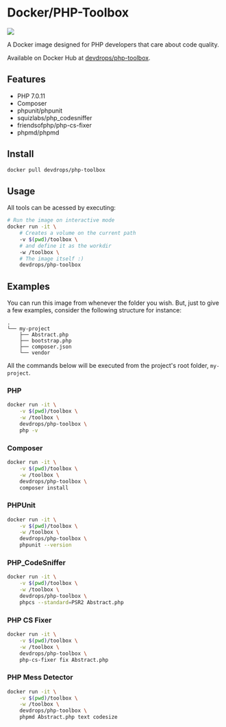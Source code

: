 # Docker/PHP-Toolbox

[![](https://images.microbadger.com/badges/version/devdrops/php-toolbox.svg)](https://microbadger.com/images/devdrops/php-toolbox "Get your own version badge on microbadger.com")

A Docker image designed for PHP developers that care about code quality.

Available on Docker Hub at [devdrops/php-toolbox](https://hub.docker.com/r/devdrops/php-toolbox/).

## Features

* PHP 7.0.11
* Composer
* phpunit/phpunit
* squizlabs/php_codesniffer
* friendsofphp/php-cs-fixer
* phpmd/phpmd

## Install

```bash
docker pull devdrops/php-toolbox
```

## Usage

All tools can be acessed by executing:

```bash
# Run the image on interactive mode
docker run -it \
	# Creates a volume on the current path
    -v $(pwd)/toolbox \
    # and define it as the workdir
    -w /toolbox \
    # The image itself :)
    devdrops/php-toolbox
```

## Examples

You can run this image from whenever the folder you wish. But, just to give a few examples, consider the following structure for instance:

```
.
└── my-project
    ├── Abstract.php
    ├── bootstrap.php
    ├── composer.json
    └── vendor
```

All the commands below will be executed from the project's root folder, `my-project`.

### PHP

```bash
docker run -it \
    -v $(pwd)/toolbox \
    -w /toolbox \
    devdrops/php-toolbox \
    php -v
```

### Composer

```bash
docker run -it \
    -v $(pwd)/toolbox \
    -w /toolbox \
    devdrops/php-toolbox \
    composer install
```

### PHPUnit

```bash
docker run -it \
    -v $(pwd)/toolbox \
    -w /toolbox \
    devdrops/php-toolbox \
    phpunit --version
```

### PHP_CodeSniffer

```bash
docker run -it \
    -v $(pwd)/toolbox \
    -w /toolbox \
    devdrops/php-toolbox \
    phpcs --standard=PSR2 Abstract.php
```

### PHP CS Fixer

```bash
docker run -it \
    -v $(pwd)/toolbox \
    -w /toolbox \
    devdrops/php-toolbox \
    php-cs-fixer fix Abstract.php
```

### PHP Mess Detector

```bash
docker run -it \
    -v $(pwd)/toolbox \
    -w /toolbox \
    devdrops/php-toolbox \
    phpmd Abstract.php text codesize
```


